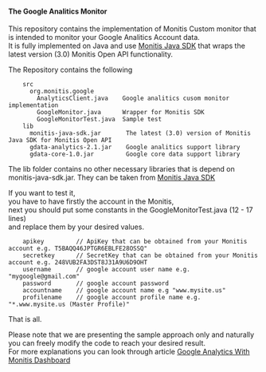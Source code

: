 #### The Google Analitics Monitor

This repository contains the implementation of Monitis Custom monitor that is intended to monitor your Google Analitics Account data.  
It is fully implemented on Java and use [Monitis Java SDK](https://github.com/monitisexchange/Monitis-Java-SDK) that wraps the latest version (3.0) Monitis Open API functionality.

The Repository contains the following

        src
          org.monitis.google
            AnalyticsClient.java    Google analitics cusom monitor implementation
            GoogleMonitor.java      Wrapper for Monitis SDK
            GoogleMonitorTest.java  Sample test
        lib
          monitis-java-sdk.jar       The latest (3.0) version of Monitis Java SDK for Monitis Open API  
          gdata-analytics-2.1.jar    Google analitics support library
          gdata-core-1.0.jar	     Google core data support library

 The lib folder contains no other necessary libraries that is depend on monitis-java-sdk.jar. They can be taken from [Monitis Java SDK](https://github.com/monitisexchange/Monitis-Java-SDK)


If you want to test it,  
you have to have firstly the account in the Monitis,   
next you should put some constants in the GoogleMonitorTest.java (12 - 17 lines)  
and replace them by your desired values.  


        apikey         // ApiKey that can be obtained from your Monitis account e.g. T5BAQQ46JPTGR6EBLFE28OSSQ"
        secretkey      // SecretKey that can be obtained from your Monitis account e.g. 248VUB2FA3DST8J31A9U6D9OHT
        username       // google account user name e.g. "mygoogle@gmail.com"
        password       // google account password
        accountname    // google account name e.g "www.mysite.us"
        profilename    // google account profile name e.g. "*.www.mysite.us (Master Profile)"

That is all.  

Please note that we are presenting the sample approach only and naturally you can freely modify the code to reach your desired result.  
For more explanations you can look through article [Google Analytics With Monitis Dashboard](http://blog.monitis.com/index.php/2012/02/23/google-analytics-with-monitis-dashboard/)



